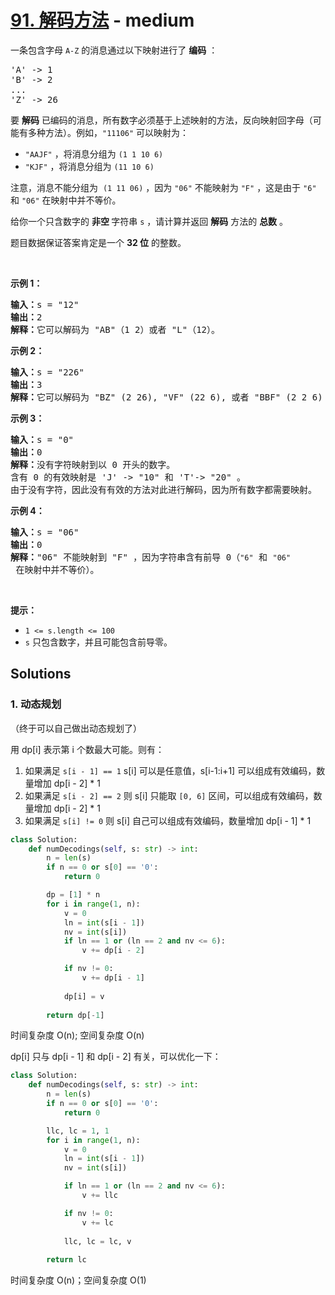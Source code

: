 # [91. 解码方法](https://leetcode-cn.com/problems/decode-ways/) - medium

<p>一条包含字母 <code>A-Z</code> 的消息通过以下映射进行了 <strong>编码</strong> ：</p>

<pre>
'A' -> 1
'B' -> 2
...
'Z' -> 26
</pre>

<p>要 <strong>解码</strong> 已编码的消息，所有数字必须基于上述映射的方法，反向映射回字母（可能有多种方法）。例如，<code>"11106"</code> 可以映射为：</p>

<ul>
	<li><code>"AAJF"</code> ，将消息分组为 <code>(1 1 10 6)</code></li>
	<li><code>"KJF"</code> ，将消息分组为 <code>(11 10 6)</code></li>
</ul>

<p>注意，消息不能分组为  <code>(1 11 06)</code> ，因为 <code>"06"</code> 不能映射为 <code>"F"</code> ，这是由于 <code>"6"</code> 和 <code>"06"</code> 在映射中并不等价。</p>

<p>给你一个只含数字的 <strong>非空 </strong>字符串 <code>s</code> ，请计算并返回 <strong>解码</strong> 方法的 <strong>总数</strong> 。</p>

<p>题目数据保证答案肯定是一个 <strong>32 位</strong> 的整数。</p>

<p> </p>

<p><strong>示例 1：</strong></p>

<pre>
<strong>输入：</strong>s = "12"
<strong>输出：</strong>2
<strong>解释：</strong>它可以解码为 "AB"（1 2）或者 "L"（12）。
</pre>

<p><strong>示例 2：</strong></p>

<pre>
<strong>输入：</strong>s = "226"
<strong>输出：</strong>3
<strong>解释：</strong>它可以解码为 "BZ" (2 26), "VF" (22 6), 或者 "BBF" (2 2 6) 。
</pre>

<p><strong>示例 3：</strong></p>

<pre>
<strong>输入：</strong>s = "0"
<strong>输出：</strong>0
<strong>解释：</strong>没有字符映射到以 0 开头的数字。
含有 0 的有效映射是 'J' -> "10" 和 'T'-> "20" 。
由于没有字符，因此没有有效的方法对此进行解码，因为所有数字都需要映射。
</pre>

<p><strong>示例 4：</strong></p>

<pre>
<strong>输入：</strong>s = "06"
<strong>输出：</strong>0
<strong>解释：</strong>"06" 不能映射到 "F" ，因为字符串含有前导 0（<code>"6"</code> 和 <code>"06"</code> 在映射中并不等价）。</pre>

<p> </p>

<p><strong>提示：</strong></p>

<ul>
	<li><code>1 <= s.length <= 100</code></li>
	<li><code>s</code> 只包含数字，并且可能包含前导零。</li>
</ul>


## Solutions

### 1. 动态规划

（终于可以自己做出动态规划了）

用 dp[i] 表示第 i 个数最大可能。则有：

1. 如果满足 `s[i - 1] == 1` s[i] 可以是任意值，s[i-1:i+1] 可以组成有效编码，数量增加 dp[i - 2] * 1
2. 如果满足 `s[i - 2] == 2` 则 s[i] 只能取 `[0, 6]` 区间，可以组成有效编码，数量增加 dp[i - 2] * 1
3. 如果满足 `s[i] != 0` 则 s[i] 自己可以组成有效编码，数量增加 dp[i - 1] * 1

```py
class Solution:
    def numDecodings(self, s: str) -> int:
        n = len(s)
        if n == 0 or s[0] == '0':
            return 0

        dp = [1] * n
        for i in range(1, n):
            v = 0
            ln = int(s[i - 1])
            nv = int(s[i])
            if ln == 1 or (ln == 2 and nv <= 6):
                v += dp[i - 2]

            if nv != 0:
                v += dp[i - 1]
            
            dp[i] = v
        
        return dp[-1]
```

时间复杂度 O(n); 空间复杂度 O(n)

dp[i] 只与 dp[i - 1] 和 dp[i - 2] 有关，可以优化一下：

```py
class Solution:
    def numDecodings(self, s: str) -> int:
        n = len(s)
        if n == 0 or s[0] == '0':
            return 0

        llc, lc = 1, 1
        for i in range(1, n):
            v = 0
            ln = int(s[i - 1])
            nv = int(s[i])

            if ln == 1 or (ln == 2 and nv <= 6):
                v += llc

            if nv != 0:
                v += lc
            
            llc, lc = lc, v
        
        return lc
```

时间复杂度 O(n)；空间复杂度 O(1)

